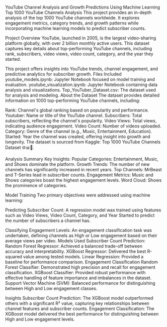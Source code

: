 YouTube Channel Analysis and Growth Predictions Using Machine Learning
Top 1000 YouTube Channels Analysis
This project provides an in-depth analysis of the top 1000 YouTube channels worldwide. It explores engagement metrics, category trends, and growth patterns while incorporating machine learning models to predict subscriber counts.

Project Overview
YouTube, launched in 2005, is the largest video-sharing platform globally, with over 2 billion monthly active users. This dataset captures key details about top-performing YouTube channels, including rank, subscribers, video views, video count, category, and the year they started.

This project offers insights into YouTube trends, channel engagement, and predictive analytics for subscriber growth.
Files Included
youtube_models.ipynb: Jupyter Notebook focused on model training and evaluation.
youtube_visualization.ipynb: Jupyter Notebook containing data analysis and visualizations.
Top_YouTuber_Dataset.csv: The dataset used for analysis and modeling.
About the Dataset
The dataset provides detailed information on 1000 top-performing YouTube channels, including:

Rank: Channel's global ranking based on popularity and performance.
Youtuber: Name or title of the YouTube channel.
Subscribers: Total subscribers, reflecting the channel's popularity.
Video Views: Total views, indicating audience engagement.
Video Count: Number of videos uploaded.
Category: Genre of the channel (e.g., Music, Entertainment, Education).
Started: Year the channel was created, offering insight into growth and longevity.
The dataset is sourced from Kaggle: Top 1000 YouTube Channels Dataset 🌐📊🎥.

Analysis Summary
Key Insights:
Popular Categories: Entertainment, Music, and Shows dominate the platform.
Growth Trends: The number of new channels has significantly increased in recent years.
Top Channels: MrBeast and T-Series lead in subscriber counts.
Engagement Metrics: Music and Shows categories boast the highest engagement levels.
Word Cloud: Shows the prominence of categories.

Model Training
Two primary objectives were addressed using machine learning:

Predicting Subscriber Count: A regression model was trained using features such as Video Views, Video Count, Category, and Year Started to predict the number of subscribers a channel has.

Classifying Engagement Levels: An engagement classification task was undertaken, defining channels as High or Low engagement based on their average views per video.
Models Used
Subscriber Count Prediction:
Random Forest Regressor: Achieved a balanced trade-off between accuracy and interpretability.
XGBoost Regressor: Delivered the best R-squared value among tested models.
Linear Regression: Provided a baseline for performance comparison.
Engagement Classification
Random Forest Classifier: Demonstrated high precision and recall for engagement classification.
XGBoost Classifier: Provided robust performance with effective handling of feature importance and imbalances in the dataset.
Support Vector Machine (SVM): Balanced performance for distinguishing between High and Low engagement classes.

Insights
Subscriber Count Prediction: The XGBoost model outperformed others with a significant R² value, capturing key relationships between channel features and subscriber counts.
Engagement Classification: The XGBoost model delivered the best performance for distinguishing between High and Low engagement levels.

